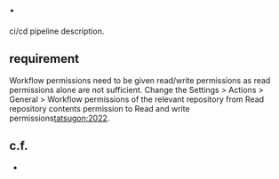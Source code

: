 # .

ci/cd pipeline description.

## requirement
Workflow permissions need to be given read/write permissions as read permissions alone are not sufficient.
Change the Settings > Actions > General > Workflow permissions of the relevant repository from Read repository contents permission to Read and write permissions[tatsugon:2022].


## c.f. 
 - [tatsugon:2022]:https://zenn.dev/tatsugon/articles/github-actions-permission-error
